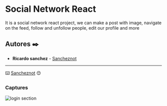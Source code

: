 # Social Network React

It is a social network react project, we can make a post with image, navigate on the feed, follow and unfollow people, edit our profile and more

## Autores ✒️

* **Ricardo sanchez** - [Sancheznot](https://github.com/sancheznot/)

---
⌨️ [Sancheznot](https://github.com/sancheznot/) 😊

### Captures


![login section](https://raw.githubusercontent.com/sancheznot/socialnerwork/blob/main/assets/img/1.png)